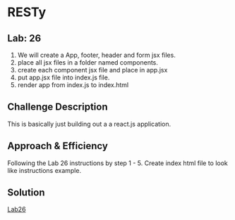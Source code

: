 # RESTy

## Lab: 26
1. We will create a App, footer, header and form jsx files. 
2. place all jsx files in a folder named components. 
3. create each component jsx file and place in app.jsx
4. put app.jsx file into index.js file. 
5. render app from index.js to index.html



## Challenge Description
This is basically just building out a a react.js application.  

## Approach & Efficiency
Following the Lab 26 instructions by step 1 - 5. 
Create index html file to look like instructions example. 

## Solution

[Lab26]('./uml/uml-26.png')
